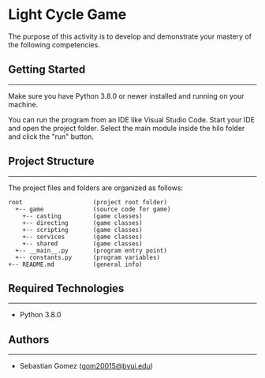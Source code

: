 # Light Cycle Game
The purpose of this activity is to develop and demonstrate your mastery of the following competencies.

## Getting Started
---
Make sure you have Python 3.8.0 or newer installed and running on your machine.

You can run the program from an IDE like Visual Studio Code. Start your IDE and open the 
project folder. Select the main module inside the hilo folder and click the "run" button.

## Project Structure
---
The project files and folders are organized as follows:
```
root                    (project root folder)
  +-- game              (source code for game)
    +-- casting         (game classes)
    +-- directing       (game classes)
    +-- scripting       (game classes)
    +-- services        (game classes)
    +-- shared          (game classes)
  +-- __main__.py       (program entry point)
  +-- constants.py      (program variables)
+-- README.md           (general info)
```

## Required Technologies
---
* Python 3.8.0

## Authors
---
* Sebastian Gomez (gom20015@byui.edu)
